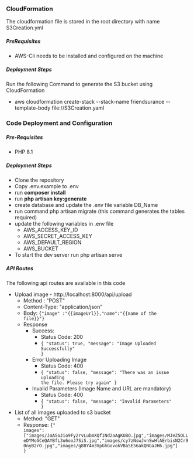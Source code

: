 <h3>CloudFormation</h3>
The cloudformation file is stored in the root directory with name S3Creation.yml

<h5>PreRequisites</h5>

- AWS-Cli needs to be installed and configured on the machine

<h5>Deployment Steps</h5>

Run the following Command to generate the S3 bucket using CloudFormation

- aws cloudformation create-stack --stack-name friendsurance --template-body file://S3Creation.yaml

<h3>Code Deployment and Configuration</h3>

<h5>Pre-Requisites</h5>

- PHP 8.1

<h5> Deployment Steps </h5>

- Clone the repository
- Copy .env.example to .env
- run <b>composer install</b>
- run <b>php artisan key:generate</b>
- create database and update the .env file variable DB_Name
- run command php artisan migrate (this command generates the tables required)
- update the following variables in .env file
    - AWS_ACCESS_KEY_ID
    - AWS_SECRET_ACCESS_KEY
    - AWS_DEFAULT_REGION
    - AWS_BUCKET
- To start the dev server run php artisan serve

<h5>API Routes</h5>

The following api routes are available in this code

- Upload image - http://localhost:8000/api/upload
    - Method : "POST"
    - Content-Type: "application/json"
    - Body: <code>{"image" :"{{imageUrl}},"name":"{{name of the file}}"}</code>
    - Response
        - Success:
            - Status Code: 200
            - <code>{
              "status": true,
              "message": "Image Uploaded Successfully"
              }</code>
        - Error Uploading Image
            - Status Code: 400
            - <code>{
              "status": false,
              "message": "There was an issue uploading the file. Please try again"
              }</code>
        - Invalid Parameters (Image Name and URL are mandatory)
            - Status Code: 400
            - <code>{
              "status": false,
              "message": "Invalid Parameters"
              }</code>
- List of all images uploaded to s3 bucket
    - Method: "GET"
    - Response: <code>{"
      images":["images\/JaASoJio9Fy2rvLubmXQf1Nd2aAgKUBO.jpg","images\/MJeZ5OLLeDYMoGCeQAYBfL3u6ooJ7SiS.jpg","images\/cy7zNswJvnSwHlAErbisN2Cr90nyB2rO.jpg","images\/g88Y4m3VpGhGovokVBa5E56akQNGaJH6.jpg"]
      }</code>

